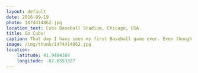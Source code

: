 ```yaml
---
layout: default
date: 2016-09-19
photo: 1474414862.jpg
location_text: Cubs Baseball Stadium, Chicago, USA
title: Go Cubs!
caption: That day I have seen my first Baseball game ever. Even though I did not get everything, I enjoyed all of it like the mood of the fans in the stadium, their songs, the food, the beers, etc. Special thanks to Phill for the invitation!
image: /img/thumb/1474414862.jpg
location:
    latitude: 41.9484384
    longitude: -87.6553327
---
```

